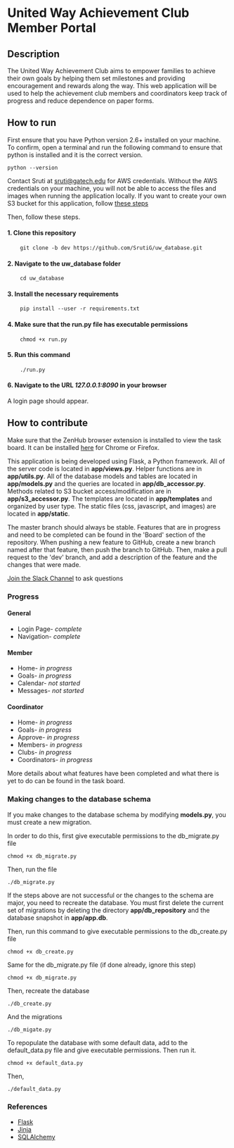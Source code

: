 # United Way Achievement Club Member Portal

## Description

The United Way Achievement Club aims to empower families to achieve their own goals by helping them set milestones and providing encouragement and rewards along the way. This web application will be used to help the achievement club members and coordinators keep track of progress and reduce dependence on paper forms. 

## How to run

First ensure that you have Python version 2.6+ installed on your machine. To confirm,
open a terminal and run the following command to ensure that python is installed and it is the correct version.

    python --version
    
Contact Sruti at sruti@gatech.edu for AWS credentials. Without the AWS credentials on your machine, you will not be able to access the files and images when running the application locally. If you want to create your own S3 bucket for this application, follow [these steps](docs/s3_setup.md)

Then, follow these steps.


#### 1. Clone this repository


        git clone -b dev https://github.com/SrutiG/uw_database.git
#### 2. Navigate to the uw_database folder

        cd uw_database
#### 3. Install the necessary requirements
    
        pip install --user -r requirements.txt
#### 4. Make sure that the run.py file has executable permissions

        chmod +x run.py
#### 5. Run this command

        ./run.py
#### 6. Navigate to the URL *127.0.0.1:8090* in your browser
   A login page should appear.

## How to contribute
Make sure that the ZenHub browser extension is installed to view the task board. It can be installed [here](https://www.zenhub.com/extension) for Chrome or Firefox.


This application is being developed using Flask, a Python framework. All of the server code is located in **app/views.py**. Helper functions are in **app/utils.py**. All of the database models and tables are located in **app/models.py** and the queries are located in **app/db_accessor.py**. Methods related to S3 bucket access/modification are in **app/s3_accessor.py**. The templates are located in **app/templates** and organized by user type. The static files (css, javascript, and images) are located in **app/static**.


The master branch should always be stable. Features that are in progress and need to be completed can be found in the 'Board' section of the repository. When pushing a new feature to GitHub, create a new branch named after that feature, then push the branch to GitHub. Then, make a pull request to the 'dev' branch, and add a description of the feature and the changes that were made.

[Join the Slack Channel](https://join.slack.com/t/achievement-club-db/shared_invite/enQtMzY3Nzk2NzExNjY5LWMxNDE0YTQwZDM5MWYwMDRkYTJmODViNTc2ODljMWZjMGE3YWE3ZDM5MmJmNTMzMmFhNWE4YjdkMTdhNWEzMjM) to ask questions

### Progress

#### General
* Login Page- *complete*
* Navigation- *complete*

#### Member
* Home- *in progress*
* Goals- *in progress*
* Calendar- *not started*
* Messages- *not started*

#### Coordinator
* Home- *in progress*
* Goals- *in progress*
* Approve- *in progress*
* Members- *in progress*
* Clubs- *in progress*
* Coordinators- *in progress*

More details about what features have been completed and what there is yet to do can be found in the task board.

### Making changes to the database schema
If you make changes to the database schema by modifying **models.py**, you must create a new migration. 

In order to do this, first give executable permissions to the db_migrate.py file

    chmod +x db_migrate.py
Then, run the file
    
    ./db_migrate.py




If the steps above are not successful or the changes to the schema are major, you need to recreate the database. You must first delete the current set of migrations by deleting the directory **app/db_repository** and the database snapshot in **app/app.db**. 

Then, run this command to give executable permissions to the db_create.py file
                
    chmod +x db_create.py
Same for the db_migrate.py file (if done already, ignore this step)

    chmod +x db_migrate.py
Then, recreate the database
    
    ./db_create.py
And the migrations
    
    ./db_migate.py

To repopulate the database with some default data, add to the default_data.py file and give executable permissions. Then run it.

    chmod +x default_data.py
Then,

    ./default_data.py

### References

* [Flask](http://flask.pocoo.org/docs/0.12/)
* [Jinja](http://jinja.pocoo.org/)
* [SQLAlchemy](http://flask-sqlalchemy.pocoo.org/2.3/)
